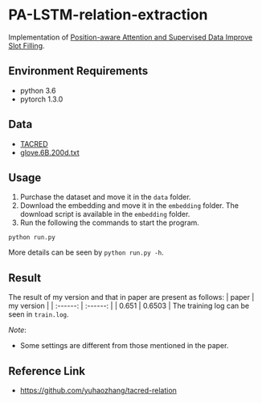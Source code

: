 # PA-LSTM-relation-extraction
Implementation of [Position-aware Attention and Supervised Data Improve Slot Filling](https://www.aclweb.org/anthology/D17-1004.pdf).

## Environment Requirements
* python 3.6
* pytorch 1.3.0

## Data
* [TACRED](https://catalog.ldc.upenn.edu/LDC2018T24)
* [glove.6B.200d.txt](https://nlp.stanford.edu/projects/glove/)

## Usage
1. Purchase the dataset and move it in the `data` folder.
2. Download the embedding and move it in the `embedding` folder. The download script is available in the `embedding` folder.
3. Run the following the commands to start the program.
```shell
python run.py
```
More details can be seen by `python run.py -h`.

## Result
The result of my version and that in paper are present as follows:
| paper | my version |
| :------: | :------: |
| 0.651 | 0.6503 |
The training log can be seen in `train.log`.

*Note*:
* Some settings are different from those mentioned in the paper.

## Reference Link
* https://github.com/yuhaozhang/tacred-relation